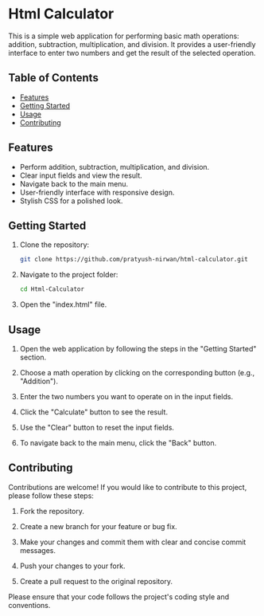 # Html Calculator

This is a simple web application for performing basic math operations: addition, subtraction, multiplication, and division. It provides a user-friendly interface to enter two numbers and get the result of the selected operation.

## Table of Contents

- [Features](#features)
- [Getting Started](#getting-started)
- [Usage](#usage)
- [Contributing](#contributing)

## Features

- Perform addition, subtraction, multiplication, and division.
- Clear input fields and view the result.
- Navigate back to the main menu.
- User-friendly interface with responsive design.
- Stylish CSS for a polished look.

## Getting Started

1. Clone the repository:

   ```bash
   git clone https://github.com/pratyush-nirwan/html-calculator.git
   ```
2. Navigate to the project folder:

    ```bash
    cd Html-Calculator
    ```
3. Open the "index.html" file.

## Usage

1. Open the web application by following the steps in the "Getting Started" section.

2. Choose a math operation by clicking on the corresponding button (e.g., "Addition").

3. Enter the two numbers you want to operate on in the input fields.

4. Click the "Calculate" button to see the result.

5. Use the "Clear" button to reset the input fields.

6. To navigate back to the main menu, click the "Back" button.

## Contributing

Contributions are welcome! If you would like to contribute to this project, please follow these steps:

1. Fork the repository.

2. Create a new branch for your feature or bug fix.

3. Make your changes and commit them with clear and concise commit messages.

4. Push your changes to your fork.

5. Create a pull request to the original repository.

Please ensure that your code follows the project's coding style and conventions.
